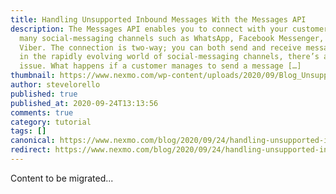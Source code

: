 ```yaml
---
title: Handling Unsupported Inbound Messages With the Messages API
description: The Messages API enables you to connect with your customers over
  many social-messaging channels such as WhatsApp, Facebook Messenger, and
  Viber. The connection is two-way; you can both send and receive messages. But
  in the rapidly evolving world of social-messaging channels, there’s a unique
  issue. What happens if a customer manages to send a message […]
thumbnail: https://www.nexmo.com/wp-content/uploads/2020/09/Blog_Unsupported-Inbound-Messages_1200x600.png
author: stevelorello
published: true
published_at: 2020-09-24T13:13:56
comments: true
category: tutorial
tags: []
canonical: https://www.nexmo.com/blog/2020/09/24/handling-unsupported-inbound-messages-with-the-messages-api-dr
redirect: https://www.nexmo.com/blog/2020/09/24/handling-unsupported-inbound-messages-with-the-messages-api-dr
---
```

Content to be migrated...